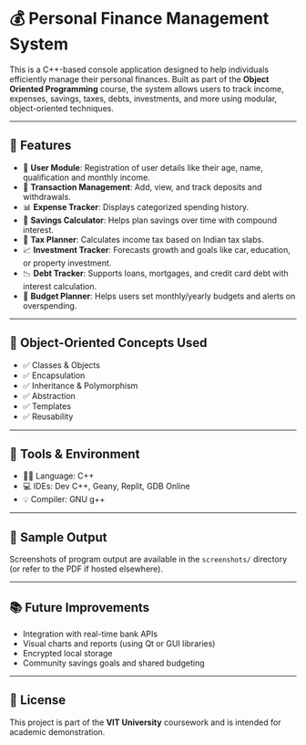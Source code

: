 # 💰 Personal Finance Management System

This is a C++-based console application designed to help individuals efficiently manage their personal finances. Built as part of the **Object Oriented Programming** course, the system allows users to track income, expenses, savings, taxes, debts, investments, and more using modular, object-oriented techniques.

---

## 🚀 Features

- 🔐 **User Module**: Registration of user details like their age, name, qualification and monthly income.
- 🧾 **Transaction Management**: Add, view, and track deposits and withdrawals.
- 📊 **Expense Tracker**: Displays categorized spending history.
- 💸 **Savings Calculator**: Helps plan savings over time with compound interest.
- 🧮 **Tax Planner**: Calculates income tax based on Indian tax slabs.
- 📈 **Investment Tracker**: Forecasts growth and goals like car, education, or property investment.
- 📉 **Debt Tracker**: Supports loans, mortgages, and credit card debt with interest calculation.
- 📘 **Budget Planner**: Helps users set monthly/yearly budgets and alerts on overspending.

---

## 🧱 Object-Oriented Concepts Used

- ✅ Classes & Objects
- ✅ Encapsulation
- ✅ Inheritance & Polymorphism
- ✅ Abstraction
- ✅ Templates
- ✅ Reusability

---

## 🔧 Tools & Environment

- 👨‍💻 Language: C++
- 💻 IDEs: Dev C++, Geany, Replit, GDB Online
- 💡 Compiler: GNU g++

---

## 📸 Sample Output

Screenshots of program output are available in the `screenshots/` directory (or refer to the PDF if hosted elsewhere).

---

## 📚 Future Improvements

- Integration with real-time bank APIs
- Visual charts and reports (using Qt or GUI libraries)
- Encrypted local storage
- Community savings goals and shared budgeting

---

## 📜 License

This project is part of the **VIT University** coursework and is intended for academic demonstration. 
